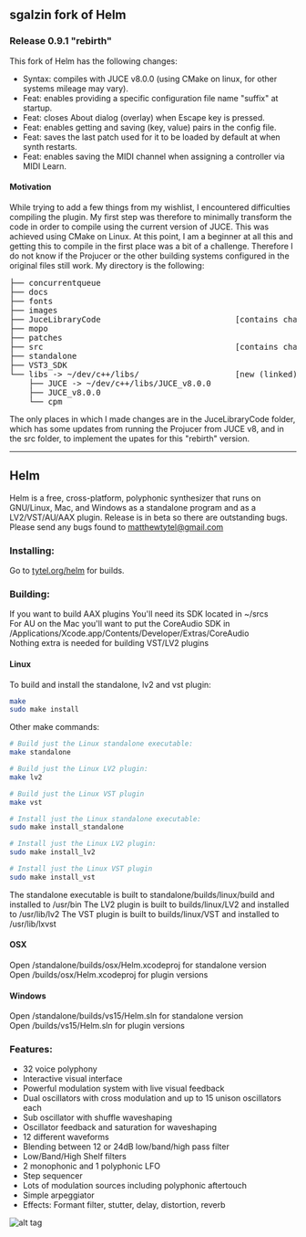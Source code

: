 ## sgalzin fork of Helm

### Release 0.9.1 "rebirth"
This fork of Helm has the following changes:

* Syntax: compiles with JUCE v8.0.0 (using CMake on linux, for other systems mileage may vary).
* Feat: enables providing a specific configuration file name "suffix" at startup.
* Feat: closes About dialog (overlay) when Escape key is pressed.
* Feat: enables getting and saving (key, value) pairs in the config file.
* Feat: saves the last patch used for it to be loaded by default at when synth restarts.
* Feat: enables saving the MIDI channel when assigning a controller via MIDI Learn.

#### Motivation

While trying to add a few things from my wishlist, I encountered difficulties compiling the plugin. My first step was therefore to minimally transform the code
in order to compile using the current version of JUCE. This was achieved using CMake on Linux. At this point, I am a beginner at all this and getting this to
compile in the first place was a bit of a challenge. Therefore I do not know if the Projucer or the other building systems configured in the original files still work. My directory is the following:
<pre>
├── concurrentqueue
├── docs
├── fonts
├── images
├── JuceLibraryCode                            [contains changes]
├── mopo
├── patches
├── src                                        [contains changes]
├── standalone
├── VST3_SDK
└── libs -> ~/dev/c++/libs/                    [new (linked) folder]
    ├── JUCE -> ~/dev/c++/libs/JUCE_v8.0.0
    ├── JUCE_v8.0.0
    └── cpm
</pre>
The only places in which I made changes are in the JuceLibraryCode folder, which has some updates from running the Projucer from JUCE v8, and in the src folder, to implement the upates for this "rebirth" version.

---

## Helm
Helm is a free, cross-platform, polyphonic synthesizer that runs on GNU/Linux, Mac, and Windows as a standalone program and as a LV2/VST/AU/AAX plugin. Release is in beta so there are outstanding bugs. Please send any bugs found to matthewtytel@gmail.com

### Installing:
Go to [tytel.org/helm](http://tytel.org/helm) for builds.

### Building:
If you want to build AAX plugins You'll need its SDK located in ~/srcs  
For AU on the Mac you'll want to put the CoreAudio SDK in /Applications/Xcode.app/Contents/Developer/Extras/CoreAudio  
Nothing extra is needed for building VST/LV2 plugins

#### Linux
To build and install the standalone, lv2 and vst plugin:
```bash
make
sudo make install
```

Other make commands:
```bash
# Build just the Linux standalone executable:
make standalone

# Build just the Linux LV2 plugin:
make lv2

# Build just the Linux VST plugin
make vst

# Install just the Linux standalone executable:
sudo make install_standalone

# Install just the Linux LV2 plugin:
sudo make install_lv2

# Install just the Linux VST plugin
sudo make install_vst
```

The standalone executable is built to standalone/builds/linux/build and installed to /usr/bin
The LV2 plugin is built to builds/linux/LV2 and installed to /usr/lib/lv2
The VST plugin is built to builds/linux/VST and installed to /usr/lib/lxvst

#### OSX
Open /standalone/builds/osx/Helm.xcodeproj for standalone version  
Open /builds/osx/Helm.xcodeproj for plugin versions

#### Windows
Open /standalone/builds/vs15/Helm.sln for standalone version  
Open /builds/vs15/Helm.sln for plugin versions

### Features:
 - 32 voice polyphony
 - Interactive visual interface
 - Powerful modulation system with live visual feedback
 - Dual oscillators with cross modulation and up to 15 unison oscillators each
 - Sub oscillator with shuffle waveshaping
 - Oscillator feedback and saturation for waveshaping
 - 12 different waveforms
 - Blending between 12 or 24dB low/band/high pass filter
 - Low/Band/High Shelf filters
 - 2 monophonic and 1 polyphonic LFO
 - Step sequencer
 - Lots of modulation sources including polyphonic aftertouch
 - Simple arpeggiator
 - Effects: Formant filter, stutter, delay, distortion, reverb

![alt tag](http://tytel.org/static/images/helm_screenshot.png)

